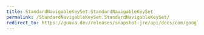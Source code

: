 ```yaml
---
title: StandardNavigableKeySet.StandardNavigableKeySet
permalink: /StandardNavigableKeySet.StandardNavigableKeySet/
redirect_to: https://guava.dev/releases/snapshot-jre/api/docs/com/google/common/collect/ForwardingNavigableMap.StandardNavigableKeySet.html#StandardNavigableKeySet--
---
```

